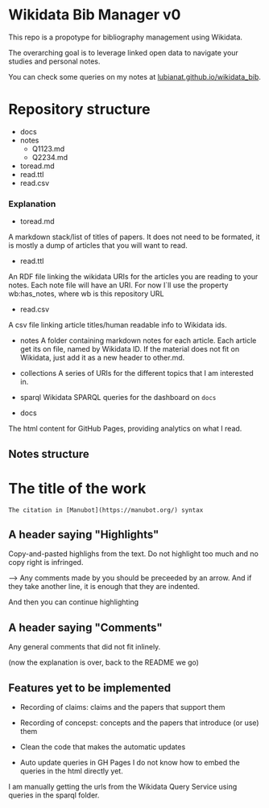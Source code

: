 # Wikidata Bib Manager v0

This repo is a propotype for bibliography management using Wikidata. 

The overarching goal is to leverage linked open data to navigate your studies and personal notes. 

You can check some queries on my notes at [lubianat.github.io/wikidata_bib](https://lubianat.github.io/wikidata_bib).

# Repository structure
- docs
- notes
    - Q1123.md
    - Q2234.md
- toread.md
- read.ttl
- read.csv

### Explanation

- toread.md

A markdown stack/list of titles of papers. It does not need to be formated, it is mostly a dump of articles that you will want to read.

- read.ttl

An RDF file linking the wikidata URIs for the articles you are reading to your notes. 
Each note file will have an URI. For now I`ll use the property wb:has_notes, where wb is this repository URL

- read.csv 

A csv file linking article titles/human readable info to Wikidata ids.

- notes
A folder containing markdown notes for each article. Each article get its on file, named by Wikidata ID. 
If the material does not fit on Wikidata, just add it as a new header to other.md.

- collections
A series of URIs for the different topics that I am interested in. 

- sparql
Wikidata SPARQL queries for the dashboard on `docs`

- docs
  
The html content for GitHub Pages, providing analytics on what I read. 

## Notes structure

# The title of the work
    The citation in [Manubot](https://manubot.org/) syntax

## A header saying "Highlights"

Copy-and-pasted highlighs from the text. Do not highlight too much and no copy right is infringed. 

--> Any comments made by you should be preceeded by an arrow. And
    if they take another line, it is enough that they are indented.

And then you can continue highlighting

## A header saying "Comments"
Any general comments that did not fit inlinely. 

(now the explanation is over, back to the README we go)

## Features yet to be implemented
- Recording of claims: claims and the papers that support them
- Recording of concepst: concepts and the papers that introduce (or use) them 
- Clean the code that makes the automatic updates

- Auto update queries in GH Pages 
I do not know how to embed the queries in the html directly yet.

I am manually getting the urls from the Wikidata Query Service
using queries in the sparql folder.